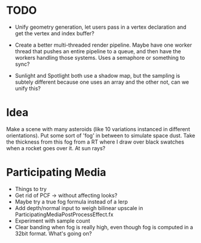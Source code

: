 # TODO

- Unify geometry generation, let users pass in a vertex declaration and get the vertex and index buffer?

- Create a better multi-threaded render pipeline. Maybe have one worker thread that pushes an entire pipeline to a queue, and then have the workers handling those systems. Uses a semaphore or something to sync? 

- Sunlight and Spotlight both use a shadow map, but the sampling is subtely different because one uses an array and the other not, can we unify this?

# Idea

Make a scene with many asteroids (like 10 variations instanced in different orientations). Put some sort of 'fog' in between to simulate space dust. Take the thickness from this fog from a RT where I draw over black swatches when a rocket goes over it. At sun rays?

# Participating Media
- Things to try
- Get rid of PCF -> without affecting looks?
- Maybe try a true fog formula instead of a lerp
- Add depth/normal input to weigh bilinear upscale in ParticipatingMediaPostProcessEffect.fx
- Experiment with sample count
- Clear banding when fog is really high, even though fog is computed in a 32bit format. What's going on?